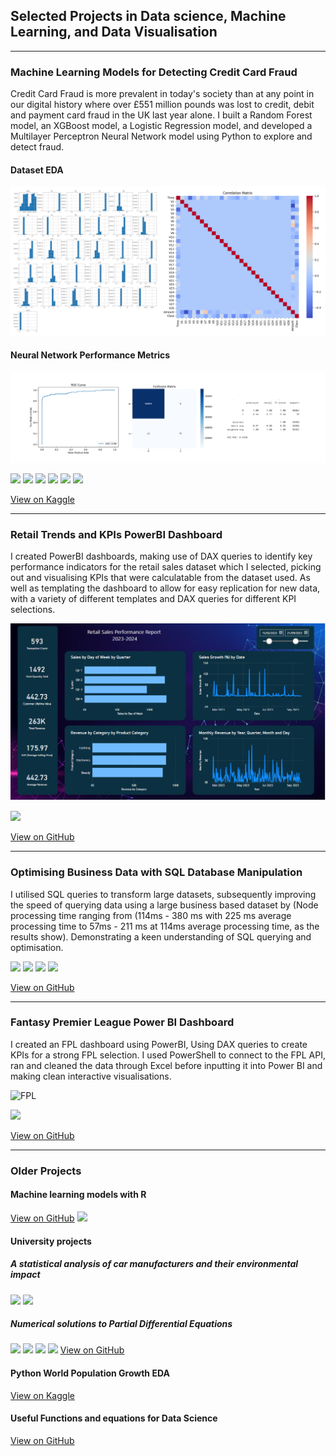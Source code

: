 ## Selected Projects in Data science, Machine Learning, and Data Visualisation
---
### Machine Learning Models for Detecting Credit Card Fraud
Credit Card Fraud is more prevalent in today's society than at any point in our digital history where over £551 million pounds was lost to credit, debit and payment card fraud in the UK last year alone. I built a Random Forest model, an XGBoost model, a Logistic Regression model, and developed a Multilayer Perceptron Neural Network model using Python to explore and detect fraud.
#### Dataset EDA
![Graphs](assets/images/Graphs.png)
#### Neural Network Performance Metrics
![NNresult](assets/images/NNresult.png)

[![](https://img.shields.io/badge/python-3670A0?style=for-the-badge&logo=python&logoColor=ffdd54)](#)
[![](https://img.shields.io/badge/Keras-%23D00000.svg?style=for-the-badge&logo=Keras&logoColor=white)](#)
[![](https://img.shields.io/badge/Matplotlib-%23ffffff.svg?style=for-the-badge&logo=Matplotlib&logoColor=black)](#)
[![](https://img.shields.io/badge/numpy-%23013243.svg?style=for-the-badge&logo=numpy&logoColor=white)](#)
[![](https://img.shields.io/badge/scikit--learn-%23F7931E.svg?style=for-the-badge&logo=scikit-learn&logoColor=white)](#)
[![](https://img.shields.io/badge/jupyter-%23FA0F00.svg?style=for-the-badge&logo=jupyter&logoColor=white)](#)

[View on Kaggle](https://www.kaggle.com/code/tom1123/machine-learning-models-to-detect-fraud)

---
### Retail Trends and KPIs PowerBI Dashboard

I created PowerBI dashboards, making use of DAX queries to identify key performance indicators for the retail sales dataset which I selected, picking out and visualising KPIs that were calculatable from the dataset used. As well as templating the dashboard to allow for easy replication for new data, with a variety of different templates and DAX queries for different KPI selections.

![Dashboard](assets/images/dashboard.png)

[![](https://img.shields.io/badge/power_bi-F2C811?style=for-the-badge&logo=powerbi&logoColor=black)](#)

[View on GitHub](https://github.com/GHtjm/Retail-Sales-PowerBI)

---
### Optimising Business Data with SQL Database Manipulation
I utilised SQL queries to transform large datasets, subsequently improving the speed of querying data using a large business based dataset by (Node processing time ranging from (114ms - 380 ms with 225 ms average processing time to 57ms - 211 ms at 114ms average processing time, as the results show). Demonstrating a keen understanding of SQL querying and optimisation.

[![](https://img.shields.io/badge/mysql-4479A1.svg?style=for-the-badge&logo=mysql&logoColor=white)](#)
[![](https://img.shields.io/badge/postgres-%23316192.svg?style=for-the-badge&logo=postgresql&logoColor=white)](#)
[![](https://img.shields.io/badge/sqlite-%2307405e.svg?style=for-the-badge&logo=sqlite&logoColor=white)](#)
[![](https://img.shields.io/badge/Microsoft_Excel-217346?style=for-the-badge&logo=microsoft-excel&logoColor=white)](#)

[View on GitHub](https://github.com/GHtjm/Optimising-Business-Data-with-SQL-Database-Manipulation)

---
### Fantasy Premier League Power BI Dashboard

I created an FPL dashboard using PowerBI, Using DAX queries to create KPIs for a strong FPL selection. I used PowerShell to connect to the FPL API, ran and cleaned the data through Excel before inputting it into Power BI and making clean interactive visualisations.

![FPL](assets/images/FPL1.png)

[![](https://img.shields.io/badge/power_bi-F2C811?style=for-the-badge&logo=powerbi&logoColor=black)](#)

[View on GitHub](https://github.com/GHtjm/FPL-Dashboard)

---
### Older Projects
#### Machine learning models with R
[View on GitHub](https://htmlpreview.github.io/?https://github.com/GHtjm/GHtjm.github.io/blob/main/assets/docs/creditcardfraudknit.html)
[![](https://img.shields.io/badge/R-%23276DC3.svg?logo=r&logoColor=white)](#)
#### University projects
##### A statistical analysis of car manufacturers and their environmental impact

![](https://img.shields.io/badge/r-%23276DC3.svg?style=for-the-badge&logo=r&logoColor=white)
![](https://img.shields.io/badge/Microsoft_Excel-217346?style=for-the-badge&logo=microsoft-excel&logoColor=white)

##### Numerical solutions to Partial Differential Equations
![](https://img.shields.io/badge/python-3670A0?style=for-the-badge&logo=python&logoColor=ffdd54)
![](https://img.shields.io/badge/SciPy-%230C55A5.svg?style=for-the-badge&logo=scipy&logoColor=%white)
![](https://img.shields.io/badge/Matplotlib-%23ffffff.svg?style=for-the-badge&logo=Matplotlib&logoColor=black)
![](https://img.shields.io/badge/numpy-%23013243.svg?style=for-the-badge&logo=numpy&logoColor=white)
[View on GitHub](https://github.com/GHtjm/University-Projects)

#### Python World Population Growth EDA
[View on Kaggle](https://github.com/GHtjm/World-population-growth-EDA)

#### Useful Functions and equations for Data Science
[View on GitHub](https://github.com/GHtjm/Resources)
